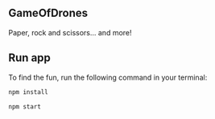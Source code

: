 ## GameOfDrones

Paper, rock and scissors... and more!

## Run app

To find the fun, run the following command in your terminal:

```bash
npm install
```

```bash
npm start
```